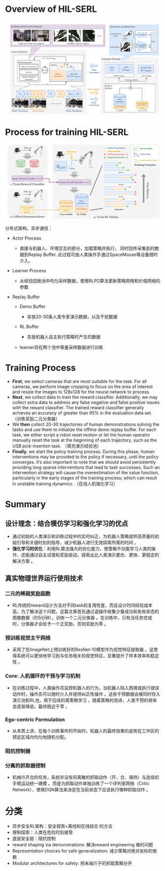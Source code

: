 # Overview of HIL-SERL

![\<img alt="" data-attachment-key="BDBE4B27" width="820" height="493" src="attachments/BDBE4B27.png" ztype="zimage"> | 820](attachments/BDBE4B27.png)

# Process for training HIL-SERL

![\<img alt="" data-attachment-key="B8MQXZ68" width="802" height="394" src="attachments/B8MQXZ68.png" ztype="zimage"> | 802](attachments/B8MQXZ68.png)

分布式架构，异步通信：

*   Actor Process

    *   直接与机器人、环境交互的部分，加载策略并执行， 同时回传采集到的数据到Replay Buffer. 此过程可由人类操作手通过SpaceMouse等设备随时介入。

*   Learner Process

    *   从经验回放池中均匀采样数据，使用RLPD算法更新策略网络和价值网络的参数

*   Replay Buffer

    *   Demo Buffer

        *   存放20-30条人类专家演示数据，以及干扰数据

    *   RL Buffer

        *   存放机器人自主执行策略时产生的数据

    *   learner将在两个池中等量采样数据进行训练

# Training Process

*   **First**, we select cameras that are most suitable for the task. For all cameras, we perform image cropping to focus on the area of interest and resize the images to 128x128 for the neural network to process.
*   **Next**, we collect data to train the reward classifier. Additionally, we may collect extra data to address any false negative and false positive issues with the reward classifier. The trained reward classifier generally achieves an accuracy of greater than 95% in the evaluation data set.（训练奖励二元分类器）
*   We **then** collect 20-30 trajectories of human demonstrations solving the tasks and use them to initialize the offline demo replay buffer. For each task, we either script a robot reset motion or let the human operator manually reset the task at the beginning of each trajectory, such as the USB pick-insertion task. （填充演示经验池）
*   **Finally**, we start the policy training process. During this phase, human interventions may be provided to the policy if necessary, until the policy converges. It’s also important to note that we should avoid persistently providing long sparse interventions that lead to task successes. Such an intervention strategy will cause the overestimation of the value function, particularly in the early stages of the training process; which can result in unstable training dynamics. （在线人机强化学习）

# Summary

## 设计理念：结合模仿学习和强化学习的优点

*   通过初始的人类演示和训练过程中的实时纠正，为机器人策略提供高质量的初始引导和关键时刻的指导，减少机器人进行无效探索所需的时间 。
*   **强化学习的优化**：利用RL算法强大的优化能力，使策略不仅能学习人类的操作，还能通过自主试错和奖励驱动，探索出比人类演示更优、更快、更稳定的解决方案 。

## 真实物理世界运行使用技术

### 二元的稀疏奖励函数

*   RL传统的reward设计方法对不同task的复用性差，而且设计时间经验成本高。为了解决这个问题，这篇文章首先通过遥操作收集少量成功和失败状态的图像数据（约5分钟），训练一个二元分类器 。在训练中，只有当任务完成时，分类器才会给予一个正奖励，否则奖励为零 。

### 预训练视觉主干网络

*   采用了在ImageNet上预训练好的ResNet-10模型作为视觉特征提取器 。这使得系统可以更快地学习到与任务相关的视觉特征，显著提升了样本效率和稳定性 。

### **Core**: 人机循环的干预与学习机制

*   在训练过程中，人类操作员监控机器人的行为。当机器人陷入困境或执行错误动作时，操作员可以随时介入并提供纠正性操作 。这些干预数据会被同时存入演示池和RL池，用于后续的离策略学习 。随着策略的改进，人类干预的频率会逐渐降低，最终趋近于零 。

### Ego-centric Formulation

*   从本质上讲，在每个训练事件的开始时，机器人的最终效果的姿势在工作区的预定区域内均匀地随机分配。

### 阻抗控制器

### 分离的抓取器控制

*   机械爪开合的任务，系统并没有将离散的抓取动作（开、合、保持）与连续的手臂运动统一建模 。而是为抓取动作单独训练了一个评判家网络（Critic Network），使用DQN算法来决定在当前状态下应该执行哪种抓取动作 。

# 分类

*   异步安全RL架构：安全探索+离线和在线结合 的方法
*   限制探索：人类在危险时刻接管
*   底层安全层：阻抗控制
*   reward shaping via demonstrations: 解决reward engineering 难的问题
*   Representation choices for safe generalization: 减少策略对绝对坐标的依赖
*   Modular architectures for safety: 把末端爪子的抓取策略分开
